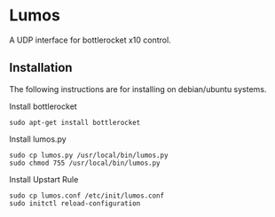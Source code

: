 Lumos
=====

A UDP interface for bottlerocket x10 control.

Installation
------------

The following instructions are for installing on debian/ubuntu systems.

Install bottlerocket

```
sudo apt-get install bottlerocket
```

Install lumos.py

```
sudo cp lumos.py /usr/local/bin/lumos.py
sudo chmod 755 /usr/local/bin/lumos.py
```

Install Upstart Rule

```
sudo cp lumos.conf /etc/init/lumos.conf
sudo initctl reload-configuration
```

